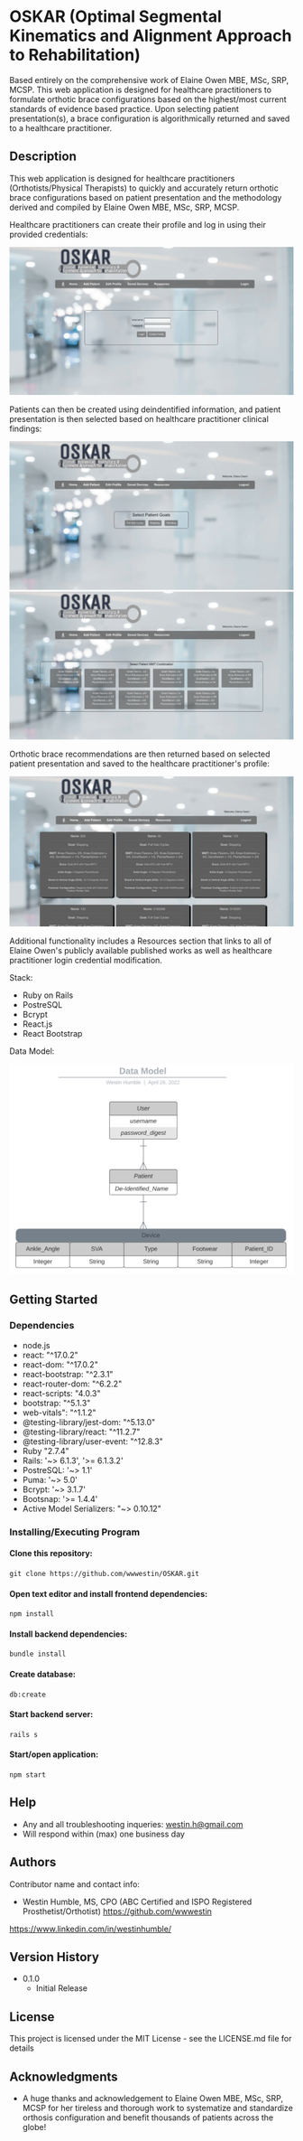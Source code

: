 # OSKAR (Optimal Segmental Kinematics and Alignment Approach to Rehabilitation)

Based entirely on the comprehensive work of Elaine Owen MBE, MSc, SRP, MCSP. This web application is designed for healthcare practitioners to formulate orthotic brace configurations based on the highest/most current standards of evidence based practice. Upon selecting patient presentation(s), a brace configuration is algorithmically returned and saved to a healthcare practitioner.


## Description

This web application is designed for healthcare practitioners (Orthotists/Physical Therapists) to quickly and accurately return orthotic brace configurations based on patient presentation and the methodology derived and compiled by Elaine Owen MBE, MSc, SRP, MCSP. 

Healthcare practitioners can create their profile and log in using their provided credentials:

 ![](client/src/assets/home.png)

Patients can then be created using deindentified information, and patient presentation is then selected based on healthcare practitioner clinical findings:

 ![](client/src/assets/patientpres1.png)
 ![](client/src/assets/patientpres2.png)

 Orthotic brace recommendations are then returned based on selected patient presentation and saved to the healthcare practitioner's profile:

 ![](client/src/assets/savedpres.png)

 Additional functionality includes a Resources section that links to all of Elaine Owen's publicly available published works as well as healthcare practitioner login credential modification.

 Stack: 
 - Ruby on Rails
 - PostreSQL
 - Bcrypt
 - React.js
 - React Bootstrap

 Data Model:

![](client/src/assets/dbmodel.png)


## Getting Started

### Dependencies

* node.js
* react: "^17.0.2"
* react-dom: "^17.0.2"
* react-bootstrap: "^2.3.1"
* react-router-dom: "^6.2.2"
* react-scripts: "4.0.3"
* bootstrap: "^5.1.3"
* web-vitals": "^1.1.2"
* @testing-library/jest-dom: "^5.13.0"
* @testing-library/react: "^11.2.7"
* @testing-library/user-event: "^12.8.3"
* Ruby "2.7.4"
* Rails: '~> 6.1.3', '>= 6.1.3.2'
* PostreSQL: '~> 1.1'
* Puma: '~> 5.0'
* Bcrypt: '~> 3.1.7'
* Bootsnap: '>= 1.4.4'
* Active Model Serializers: "~> 0.10.12"


### Installing/Executing Program

#### **Clone this repository:**
```
git clone https://github.com/wwwestin/OSKAR.git
```
#### **Open text editor and install frontend dependencies:**
```
npm install
```
#### **Install backend dependencies:**
```
bundle install
```
#### **Create database:**
```
db:create
```
#### **Start backend server:**
```
rails s
```
#### **Start/open application:**
```
npm start
```

## Help

* Any and all troubleshooting inqueries: westin.h@gmail.com
* Will respond within (max) one business day

## Authors

Contributor name and contact info:

* Westin Humble, MS, CPO (ABC Certified and ISPO Registered Prosthetist/Orthotist)
https://github.com/wwwestin 

https://www.linkedin.com/in/westinhumble/

## Version History

* 0.1.0
    * Initial Release

## License

This project is licensed under the MIT License - see the LICENSE.md file for details

## Acknowledgments

* A huge thanks and acknowledgement to Elaine Owen MBE, MSc, SRP, MCSP for her tireless and thorough work to systematize and standardize orthosis configuration and benefit thousands of patients across the globe!
